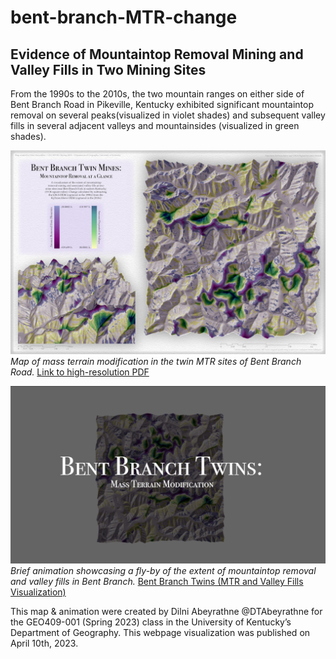# bent-branch-MTR-change
## Evidence of Mountaintop Removal Mining and Valley Fills in Two Mining Sites

From the 1990s to the 2010s, the two mountain ranges on either side of Bent Branch Road in Pikeville, Kentucky exhibited significant mountaintop removal on several peaks(visualized in violet shades) and subsequent valley fills in several adjacent valleys and mountainsides (visualized in green shades). 

![Caption of map](M6_BentBranchMTR.jpg)     
*Map of mass terrain modification in the twin MTR sites of Bent Branch Road.* [Link to high-resolution PDF](M6_BentBranchMTR.pdf)     

![Caption of map](Bent_Branch_Twins_aniscreenshot.jpg)     
*Brief animation showcasing a fly-by of the extent of mountaintop removal and valley fills in Bent Branch.* [Bent Branch Twins (MTR and Valley Fills Visualization)](https://youtu.be/pTUduVC-E-E) 


This map & animation were created by Dilni Abeyrathne @DTAbeyrathne for the GEO409-001 (Spring 2023) class in the University of Kentucky’s Department of Geography. This webpage visualization was published on April 10th, 2023.